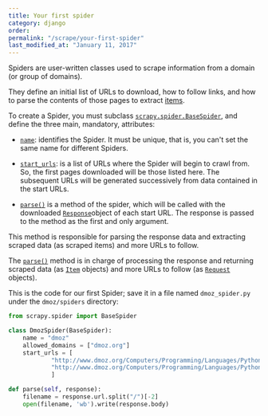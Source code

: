 ```yaml
---
title: Your first spider
category: django
order: 
permalink: "/scrape/your-first-spider"
last_modified_at: "January 11, 2017"
---
```


Spiders are user-written classes used to scrape information from a domain (or group of domains).

They define an initial list of URLs to download, how to follow links, and how to parse the contents of those pages to extract [items](https://doc.scrapy.org/en/0.16/topics/items.html#topics-items).

To create a Spider, you must subclass [`scrapy.spider.BaseSpider`](https://doc.scrapy.org/en/0.16/topics/spiders.html#scrapy.spider.BaseSpider), and define the three main, mandatory, attributes:

- [`name`](https://doc.scrapy.org/en/0.16/topics/spiders.html#scrapy.spider.BaseSpider.name): identifies the Spider. It must be unique, that is, you can't set the same name for different Spiders.

- [`start_urls`](https://doc.scrapy.org/en/0.16/topics/spiders.html#scrapy.spider.BaseSpider.start_urls): is a list of URLs where the Spider will begin to crawl from. So, the first pages downloaded will be those listed here. The subsequent URLs will be generated successively from data contained in the start URLs.

- [`parse()`](https://doc.scrapy.org/en/0.16/topics/spiders.html#scrapy.spider.BaseSpider.parse) is a method of the spider, which will be called with the downloaded [`Response`](https://doc.scrapy.org/en/0.16/topics/request-response.html#scrapy.http.Response)object of each start URL. The response is passed to the method as the first and only argument.

This method is responsible for parsing the response data and extracting scraped data (as scraped items) and more URLs to follow.

The [`parse()`](https://doc.scrapy.org/en/0.16/topics/spiders.html#scrapy.spider.BaseSpider.parse) method is in charge of processing the response and returning scraped data (as [`Item`](https://doc.scrapy.org/en/0.16/topics/items.html#scrapy.item.Item) objects) and more URLs to follow (as [`Request`](https://doc.scrapy.org/en/0.16/topics/request-response.html#scrapy.http.Request) objects).

This is the code for our first Spider; save it in a file named `dmoz_spider.py` under the `dmoz/spiders` directory:

``` python
from scrapy.spider import BaseSpider

class DmozSpider(BaseSpider):
	name = "dmoz"
	allowed_domains = ["dmoz.org"]
	start_urls = [
            "http://www.dmoz.org/Computers/Programming/Languages/Python/Books/",
            "http://www.dmoz.org/Computers/Programming/Languages/Python/Resources/"
			]

def parse(self, response):
	filename = response.url.split("/")[-2]
	open(filename, 'wb').write(response.body)
```

